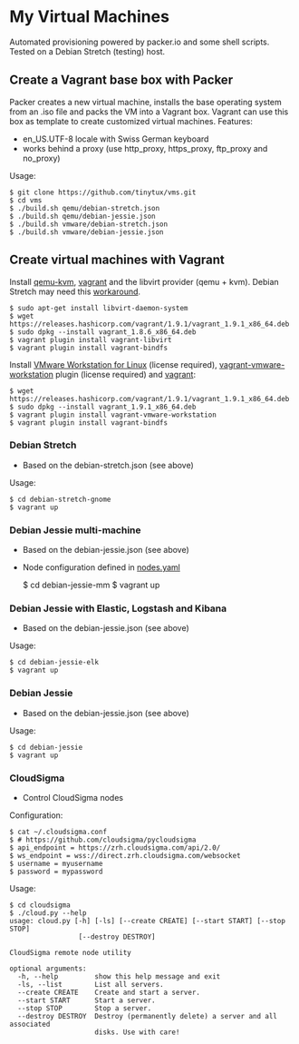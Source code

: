 My Virtual Machines 
===================

Automated provisioning powered by packer.io and some shell scripts.
Tested on a Debian Stretch (testing) host.

## Create a Vagrant base box with Packer

Packer creates a new virtual machine, installs the base operating system from an .iso file
and packs the VM into a Vagrant box. Vagrant can use this box as template to create customized
virtual machines. Features:

- en_US.UTF-8 locale with Swiss German keyboard
- works behind a proxy (use http_proxy, https_proxy, ftp_proxy and no_proxy)

Usage:

    $ git clone https://github.com/tinytux/vms.git
    $ cd vms
    $ ./build.sh qemu/debian-stretch.json
    $ ./build.sh qemu/debian-jessie.json
    $ ./build.sh vmware/debian-stretch.json
    $ ./build.sh vmware/debian-jessie.json


## Create virtual machines with Vagrant

Install [qemu-kvm](https://wiki.debian.org/KVM), [vagrant](https://www.vagrantup.com/downloads.html) and the libvirt provider (qemu + kvm).
Debian Stretch may need this [workaround](https://gist.github.com/robled/070e1922816bbe983623#gistcomment-1978432).
    
    $ sudo apt-get install libvirt-daemon-system
    $ wget https://releases.hashicorp.com/vagrant/1.9.1/vagrant_1.9.1_x86_64.deb
    $ sudo dpkg --install vagrant_1.8.6_x86_64.deb
    $ vagrant plugin install vagrant-libvirt
    $ vagrant plugin install vagrant-bindfs


Install [VMware Workstation for Linux](http://www.vmware.com/products/workstation-for-linux.html) (license required), [vagrant-vmware-workstation](https://www.vagrantup.com/vmware/) plugin (license required) and [vagrant](https://www.vagrantup.com/downloads.html):
    
    $ wget https://releases.hashicorp.com/vagrant/1.9.1/vagrant_1.9.1_x86_64.deb
    $ sudo dpkg --install vagrant_1.9.1_x86_64.deb
    $ vagrant plugin install vagrant-vmware-workstation
    $ vagrant plugin install vagrant-bindfs

### Debian Stretch

 - Based on the debian-stretch.json (see above)

Usage:

    $ cd debian-stretch-gnome
    $ vagrant up


### Debian Jessie multi-machine

 - Based on the debian-jessie.json (see above)
 - Node configuration defined in [nodes.yaml](debian-jessie-mm/nodes.yaml)

    $ cd debian-jessie-mm
    $ vagrant up


### Debian Jessie with Elastic, Logstash and Kibana

 - Based on the debian-jessie.json (see above)

Usage:

    $ cd debian-jessie-elk 
    $ vagrant up


### Debian Jessie

 - Based on the debian-jessie.json (see above)

Usage:

    $ cd debian-jessie 
    $ vagrant up


### CloudSigma

 - Control CloudSigma nodes
 
Configuration:

    $ cat ~/.cloudsigma.conf 
    $ # https://github.com/cloudsigma/pycloudsigma
    $ api_endpoint = https://zrh.cloudsigma.com/api/2.0/
    $ ws_endpoint = wss://direct.zrh.cloudsigma.com/websocket
    $ username = myusername 
    $ password = mypassword


Usage:

    $ cd cloudsigma
    $ ./cloud.py --help
    usage: cloud.py [-h] [-ls] [--create CREATE] [--start START] [--stop STOP]
                     [--destroy DESTROY]
     
    CloudSigma remote node utility
     
    optional arguments:
      -h, --help         show this help message and exit
      -ls, --list        List all servers.
      --create CREATE    Create and start a server.
      --start START      Start a server.
      --stop STOP        Stop a server.
      --destroy DESTROY  Destroy (permanently delete) a server and all associated
                         disks. Use with care!



